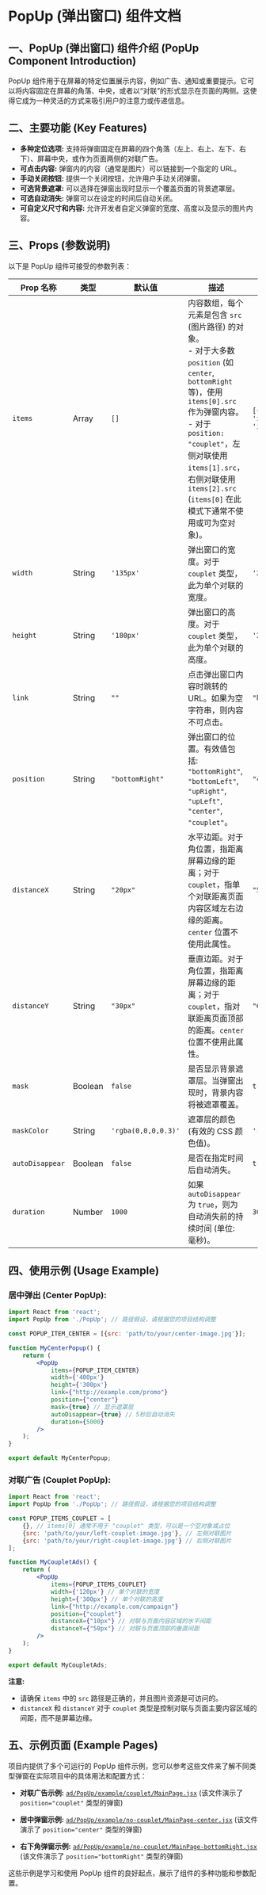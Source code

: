 # PopUp (弹出窗口) 组件文档

## 一、PopUp (弹出窗口) 组件介绍 (PopUp Component Introduction)

PopUp 组件用于在屏幕的特定位置展示内容，例如广告、通知或重要提示。它可以将内容固定在屏幕的角落、中央，或者以“对联”的形式显示在页面的两侧。这使得它成为一种灵活的方式来吸引用户的注意力或传递信息。

## 二、主要功能 (Key Features)

*   **多种定位选项:** 支持将弹窗固定在屏幕的四个角落（左上、右上、左下、右下）、屏幕中央，或作为页面两侧的对联广告。
*   **可点击内容:** 弹窗内的内容（通常是图片）可以链接到一个指定的 URL。
*   **手动关闭按钮:** 提供一个关闭按钮，允许用户手动关闭弹窗。
*   **可选背景遮罩:** 可以选择在弹窗出现时显示一个覆盖页面的背景遮罩层。
*   **可选自动消失:** 弹窗可以在设定的时间后自动关闭。
*   **可自定义尺寸和内容:** 允许开发者自定义弹窗的宽度、高度以及显示的图片内容。

## 三、Props (参数说明)

以下是 PopUp 组件可接受的参数列表：

| Prop 名称       | 类型    | 默认值              | 描述                                                                                                                                                              | 示例                                                                                               |
| --------------- | ------- | ------------------- | ----------------------------------------------------------------------------------------------------------------------------------------------------------------- | -------------------------------------------------------------------------------------------------- |
| `items`         | Array   | `[]`                | 内容数组，每个元素是包含 `src` (图片路径) 的对象。<br> - 对于大多数 `position` (如 `center`, `bottomRight` 等)，使用 `items[0].src` 作为弹窗内容。<br> - 对于 `position: "couplet"`，左侧对联使用 `items[1].src`，右侧对联使用 `items[2].src` (`items[0]` 在此模式下通常不使用或可为空对象)。 | `[{src: 'img1.jpg'}, {src: 'img2.jpg'}, {src: 'img3.jpg'}]`                                        |
| `width`         | String  | `'135px'`           | 弹出窗口的宽度。对于 `couplet` 类型，此为单个对联的宽度。                                                                                                               | `'200px'`                                                                                          |
| `height`        | String  | `'180px'`           | 弹出窗口的高度。对于 `couplet` 类型，此为单个对联的高度。                                                                                                               | `'250px'`                                                                                          |
| `link`          | String  | `""`                | 点击弹出窗口内容时跳转的 URL。如果为空字符串，则内容不可点击。                                                                                                            | `"https://www.example.com"`                                                                        |
| `position`      | String  | `"bottomRight"`     | 弹出窗口的位置。有效值包括: `"bottomRight"`, `"bottomLeft"`, `"upRight"`, `"upLeft"`, `"center"`, `"couplet"`。                                                         | `"center"`                                                                                         |
| `distanceX`     | String  | `"20px"`            | 水平边距。对于角位置，指距离屏幕边缘的距离；对于 `couplet`，指单个对联距离页面内容区域左右边缘的距离。`center` 位置不使用此属性。                                                | `"50px"`                                                                                           |
| `distanceY`     | String  | `"30px"`            | 垂直边距。对于角位置，指距离屏幕边缘的距离；对于 `couplet`，指对联距离页面顶部的距离。`center` 位置不使用此属性。                                                              | `"60px"`                                                                                           |
| `mask`          | Boolean | `false`             | 是否显示背景遮罩层。当弹窗出现时，背景内容将被遮罩覆盖。                                                                                                                | `true`                                                                                             |
| `maskColor`     | String  | `'rgba(0,0,0,0.3)'` | 遮罩层的颜色 (有效的 CSS 颜色值)。                                                                                                                                    | `'rgba(0, 0, 0, 0.5)'`                                                                             |
| `autoDisappear` | Boolean | `false`             | 是否在指定时间后自动消失。                                                                                                                                            | `true`                                                                                             |
| `duration`      | Number  | `1000`              | 如果 `autoDisappear` 为 `true`，则为自动消失前的持续时间 (单位: 毫秒)。                                                                                                 | `3000`                                                                                             |

## 四、使用示例 (Usage Example)

### 居中弹出 (Center PopUp):

```jsx
import React from 'react';
import PopUp from './PopUp'; // 路径假设，请根据您的项目结构调整

const POPUP_ITEM_CENTER = [{src: 'path/to/your/center-image.jpg'}];

function MyCenterPopup() {
    return (
        <PopUp
            items={POPUP_ITEM_CENTER}
            width={'400px'}
            height={'300px'}
            link={"http://example.com/promo"}
            position={"center"}
            mask={true} // 显示遮罩层
            autoDisappear={true} // 5秒后自动消失
            duration={5000}
        />
    );
}

export default MyCenterPopup;
```

### 对联广告 (Couplet PopUp):

```jsx
import React from 'react';
import PopUp from './PopUp'; // 路径假设，请根据您的项目结构调整

const POPUP_ITEMS_COUPLET = [
    {}, // items[0] 通常不用于 "couplet" 类型，可以是一个空对象或占位
    {src: 'path/to/your/left-couplet-image.jpg'}, // 左侧对联图片
    {src: 'path/to/your/right-couplet-image.jpg'} // 右侧对联图片
];

function MyCoupletAds() {
    return (
        <PopUp
            items={POPUP_ITEMS_COUPLET}
            width={'120px'} // 单个对联的宽度
            height={'300px'} // 单个对联的高度
            link={"http://example.com/campaign"}
            position={"couplet"}
            distanceX={"10px"} // 对联与页面内容区域的水平间距
            distanceY={"50px"} // 对联与页面顶部的垂直间距
        />
    );
}

export default MyCoupletAds;
```

**注意:**
*   请确保 `items` 中的 `src` 路径是正确的，并且图片资源是可访问的。
*   `distanceX` 和 `distanceY` 对于 `couplet` 类型是控制对联与页面主要内容区域的间距，而不是屏幕边缘。

## 五、示例页面 (Example Pages)

项目内提供了多个可运行的 PopUp 组件示例，您可以参考这些文件来了解不同类型弹窗在实际项目中的具体用法和配置方式：

*   **对联广告示例:**
    [`ad/PopUp/example/couplet/MainPage.jsx`](./example/couplet/MainPage.jsx)
    (该文件演示了 `position="couplet"` 类型的弹窗)

*   **居中弹窗示例:**
    [`ad/PopUp/example/no-couplet/MainPage-center.jsx`](./example/no-couplet/MainPage-center.jsx)
    (该文件演示了 `position="center"` 类型的弹窗)

*   **右下角弹窗示例:**
    [`ad/PopUp/example/no-couplet/MainPage-bottomRight.jsx`](./example/no-couplet/MainPage-bottomRight.jsx)
    (该文件演示了 `position="bottomRight"` 类型的弹窗)

这些示例是学习和使用 PopUp 组件的良好起点，展示了组件的多种功能和参数配置。
